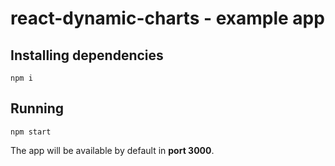 # react-dynamic-charts - example app

## Installing dependencies

`npm i`

## Running

`npm start`

The app will be available by default in **port 3000**.